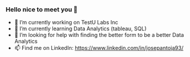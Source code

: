 ### Hello nice to meet you 👋
- 🔭 I’m currently working on TestU Labs Inc
- 🌱 I’m currently learning Data Analytics (tableau, SQL)
- 🤔 I’m looking for help with finding the better form to be a better Data Analytics
- 📫 Find me on LinkedIn: https://www.linkedin.com/in/josepantoja93/


<!--
**alejopanto/alejopanto** is a ✨ _special_ ✨ repository because its `README.md` (this file) appears on your GitHub profile.

Here are some ideas to get you started:

- 🔭 I’m currently working on ...
- 🌱 I’m currently learning ...
- 👯 I’m looking to collaborate on ...
- 🤔 I’m looking for help with ...
- 💬 Ask me about ...
- 📫 How to reach me: ...
- 😄 Pronouns: ...
- ⚡ Fun fact: ...
-->
